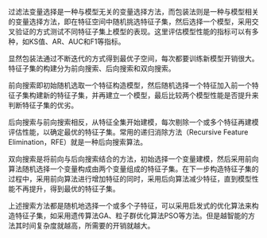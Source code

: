 过滤法变量选择是一种与模型无关的变量选择方法，而包装法则是一种与模型相关的变量选择方法，即在特征空间中随机挑选特征子集，然后选择一个模型，采用交叉验证的方式测试不同特征子集上模型的表现。这里评估模型性能的指标可以有多种，如KS值、AR、AUC和F1等指标。

显然包装法通过不断迭代的方式得到最优子空间，每次都要训练新模型开销很大。特征子集的构建分为前向搜索、后向搜索和双向搜索。

前向搜索即初始随机选取一个特征构造模型，然后随机选择一个特征加入前一个特征子集构建新的特征子集，并再建立一个模型，最后比较两个模型性能是否提升来判断特征子集的优劣。

后向搜索与前向搜索相反，从特征全集开始建模，每次剔除一个或多个特征再建模评估性能，以确定最优的特征子集。常用的递归消除方法（Recursive Feature Elimination，RFE）就是一种后向搜索算法。

双向搜索是将前向与后向搜索结合的方法，初始选择一个变量建模，然后采用前向算法随机选择一个变量构成由两个变量组成的特征子集。在下一步构造特征子集的过程中，采用前向算法进行增加特征的同时，采用后向算法减少特征，直到模型性能不再提升，得到最优的特征子集。

上述搜索方法都是随机地选择一个或多个子特征，可以采用启发式的优化算法来构造特征子集，如采用遗传算法GA、粒子群优化算法PSO等方法。但是越智能的方法其时间复杂度就越高，所需要的开销就越大。

